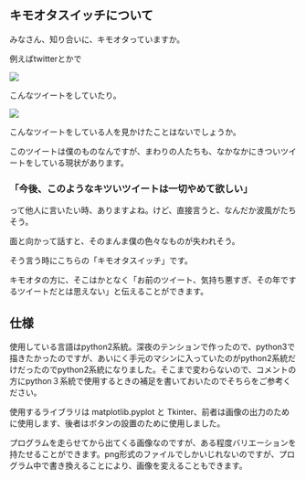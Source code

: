 ## キモオタスイッチについて

みなさん、知り合いに、キモオタっていますか。

例えばtwitterとかで

![](https://i.imgur.com/wvbGcpy.png)

こんなツイートをしていたり。

![](https://i.imgur.com/GgjQkOu.png)

こんなツイートをしている人を見かけたことはないでしょうか。

このツイートは僕のものなんですが、まわりの人たちも、なかなかにきついツイートをしている現状があります。

### 「今後、このようなキツいツイートは一切やめて欲しい」

って他人に言いたい時、ありますよね。けど、直接言うと、なんだか波風がたちそう。

面と向かって話すと、そのまんま僕の色々なものが失われそう。

そう言う時にこちらの「キモオタスイッチ」です。

キモオタの方に、そこはかとなく「お前のツイート、気持ち悪すぎ、その年でするツイートだとは思えない」と伝えることができます。

## 仕様

使用している言語はpython2系統。深夜のテンションで作ったので、python3で描きたかったのですが、あいにく手元のマシンに入っていたのがpython2系統だけだったのでpython2系統になりました。そこまで変わらないので、コメントの方にpython３系統で使用するときの補足を書いておいたのでそちらをご参考ください。

使用するライブラリは matplotlib.pyplot と Tkinter、前者は画像の出力のために使用します、後者はボタンの設置のために使用しました。

プログラムを走らせてから出てくる画像なのですが、ある程度バリエーションを持たせることができます。png形式のファイルでしかいじれないのですが、プログラム中で書き換えることにより、画像を変えることもできます。